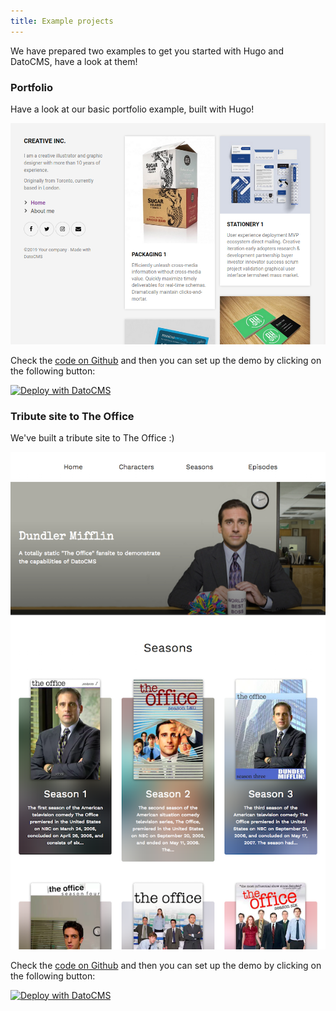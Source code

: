 ```yaml
---
title: Example projects
---
```


We have prepared two examples to get you started with Hugo and DatoCMS, have a look at them!


### Portfolio

Have a look at our basic portfolio example, built with Hugo!

![Portfolio screenshot](../../images/ssg/portfolio.png)

Check the [code on Github](https://github.com/datocms/hugo-portfolio) and then you can set up the demo by clicking on the following button:

<a class= "DocPage__img-link" href="https://dashboard.datocms.com/projects/new-from-template/static-website/hugo-portfolio">
  <img src="https://dashboard.datocms.com/deploy/button.svg" title="Deploy with DatoCMS" />
</a>


### Tribute site to The Office

We've built a tribute site to The Office :)

![The Office site screenshot](../../images/ssg/dundler-mifflin.png)

Check the [code on Github](https://github.com/datocms/hugo-example) and then you can set up the demo by clicking on the following button:

<a class= "DocPage__img-link" href="https://dashboard.datocms.com/deploy?repo=datocms/hugo-example">
  <img src="https://dashboard.datocms.com/deploy/button.svg" title="Deploy with DatoCMS" />
</a>